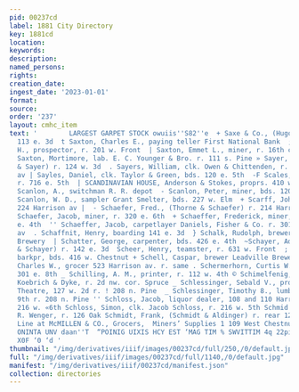 ```yaml
---
pid: 00237cd
label: 1881 City Directory
key: 1881cd
location: 
keywords: 
description: 
named_persons: 
rights: 
creation_date: 
ingest_date: '2023-01-01'
format: 
source: 
order: '237'
layout: cmhc_item
text: '        LARGEST GARPET STOCK owuiis''S82''e  + Saxe & Co., (Hugo Saxe) saloon
  113 e. 3d  t Saxton, Charles E., paying teller First National Bank  ; Saxton, Charles
  H., prospector, r. 201 w. Front  | Saxton, Emmet L., miner, r. 16th cor. R. R. track  |
  Saxton, Mortimore, lab. E. C. Younger & Bro. r. 111 s. Pine » Sayer, Daniel, (Thomson
  & Sayer) r. 124 w. 3d  . Sayers, William, clk. Owen & Chittenden, r. 317 Harrison
  av | Sayles, Daniel, clk. Taylor & Green, bds. 120 e. 5th  -F Scales, L. S., lab.
  r. 716 e. 5th  | SCANDINAVIAN HOUSE, Anderson & Stokes, proprs. 410 w. : Chestnut  |
  Scanlon, A., switchman R. R. depot  - Scanlon, Peter, miner, bds. 120 w. 5th  s
  Scanlon, W. D., sampler Grant Smelter, bds. 227 w. Elm  + Scarff, John P., mining
  224 Harrison av |  - Schaefer, Fred., (Thorne & Schaefer) r. 214 Harrison av  |
  Schaefer, Jacob, miner, r. 320 e. 6th  + Schaeffer, Frederick, miner, r. rear 317
  e. 4th  '' Schaeffer, Jacob, carpetlayer Daniels, Fisher & Co. r. 301 Har- Pe rison
  av  . Schaffnit, Henry, boarding 141 e. 3d  } Schalk, Rudolph, brewer Leadville
  Brewery  | Schatter, George, carpenter, bds. 426 e. 4th  ~Schayer, Adolph, (Wolf
  & Schayer) r. 142 e. 3d  Scheer, Henry, teamster, r. 631 w. Front  ; . Schehr, Michael,
  barkpr, bds. 416 w. Chestnut + Schell, Caspar, brewer Leadville Brewery '' Scherer,
  Charles W., grocer 523 Harrison av. r. same . Schermerhorn, Curtis W., miner, r.
  301 e. 8th _ Schilling, A. M., printer, r. 112 w. 4th © Schimelfenig, Adam, butcher
  Koebrich & Dyke, r. 2d nw. cor. Spruce _ Schlessinger, Sebald V., propr. McDaniels
  Theatre, 127 w. 2d r. ! 208 n. Pine  _ Schlessinger, Timothy 8., lumber, 217 e.
  9th r. 208 n. Pine '' Schloss, Jacob, liquor dealer, 108 and 110 Harrison av. r.
  216 w. «6th Schloss, Simon, clk. Jacob Schloss, r. 216 w. 5th Schmid Conrad, bartender
  R. Wenger, r. 126 Oak Schmidt, Frank, (Schmidt & Aldinger) r. rear 122 Oak  A Full
  Line at McMILLEN & CO., Grocers,  Miners’ Supplies 1 109 West Chestnut Street. 31  qHaNLL
  ONINTA UNV daan''T  “POINIG UIXIS HCY EST ‘MAG TIM % SWVITTIM 4q 22piC 03 paumpaejnueyy  "GOTT
  X0F ‘0 ‘d '
thumbnail: "/img/derivatives/iiif/images/00237cd/full/250,/0/default.jpg"
full: "/img/derivatives/iiif/images/00237cd/full/1140,/0/default.jpg"
manifest: "/img/derivatives/iiif/00237cd/manifest.json"
collection: directories
---
```

